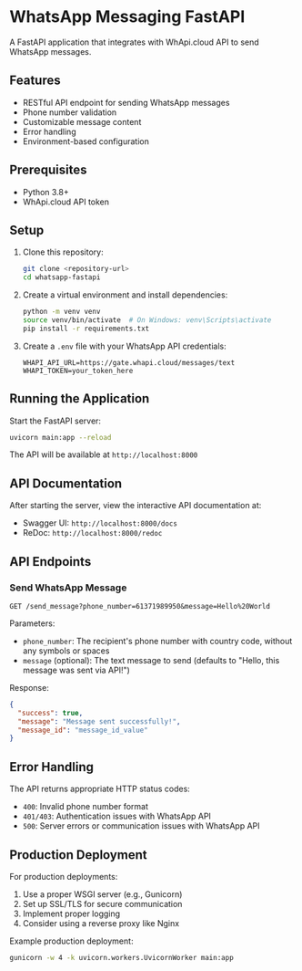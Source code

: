 # WhatsApp Messaging FastAPI

A FastAPI application that integrates with WhApi.cloud API to send WhatsApp messages.

## Features

- RESTful API endpoint for sending WhatsApp messages
- Phone number validation
- Customizable message content
- Error handling
- Environment-based configuration

## Prerequisites

- Python 3.8+
- WhApi.cloud API token

## Setup

1. Clone this repository:
   ```bash
   git clone <repository-url>
   cd whatsapp-fastapi
   ```

2. Create a virtual environment and install dependencies:
   ```bash
   python -m venv venv
   source venv/bin/activate  # On Windows: venv\Scripts\activate
   pip install -r requirements.txt
   ```

3. Create a `.env` file with your WhatsApp API credentials:
   ```
   WHAPI_API_URL=https://gate.whapi.cloud/messages/text
   WHAPI_TOKEN=your_token_here
   ```

## Running the Application

Start the FastAPI server:

```bash
uvicorn main:app --reload
```

The API will be available at `http://localhost:8000`

## API Documentation

After starting the server, view the interactive API documentation at:
- Swagger UI: `http://localhost:8000/docs`
- ReDoc: `http://localhost:8000/redoc`

## API Endpoints

### Send WhatsApp Message

```
GET /send_message?phone_number=61371989950&message=Hello%20World
```

Parameters:
- `phone_number`: The recipient's phone number with country code, without any symbols or spaces
- `message` (optional): The text message to send (defaults to "Hello, this message was sent via API!")

Response:
```json
{
  "success": true,
  "message": "Message sent successfully!",
  "message_id": "message_id_value"
}
```

## Error Handling

The API returns appropriate HTTP status codes:
- `400`: Invalid phone number format
- `401/403`: Authentication issues with WhatsApp API
- `500`: Server errors or communication issues with WhatsApp API

## Production Deployment

For production deployments:
1. Use a proper WSGI server (e.g., Gunicorn)
2. Set up SSL/TLS for secure communication
3. Implement proper logging
4. Consider using a reverse proxy like Nginx

Example production deployment:
```bash
gunicorn -w 4 -k uvicorn.workers.UvicornWorker main:app
```